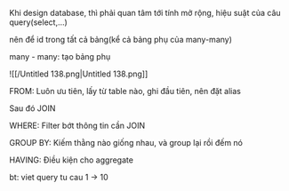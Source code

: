 Khi design database, thì phải quan tâm tới tính mở rộng, hiệu suật của câu query(select,…)

nên để id trong tất cả bảng(kể cả bảng phụ của many-many)

many - many: tạo bảng phụ

![[/Untitled 138.png|Untitled 138.png]]

FROM: Luôn ưu tiên, lấy từ table nào, ghi đầu tiên, nên đặt alias

Sau đó JOIN

WHERE: Filter bớt thông tin cần JOIN

GROUP BY: Kiếm thằng nào giống nhau, và group lại rồi đếm nó

HAVING: Điều kiện cho aggregate

  

bt: viet query tu cau 1 → 10